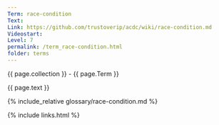 ```yaml
---
Term: race-condition
Text: 
Link: https://github.com/trustoverip/acdc/wiki/race-condition.md
Videostart: 
Level: 7
permalink: /term_race-condition.html
folder: terms
---
```


{{ page.collection }} - {{ page.Term }}

   {{ page.text }}

{% include_relative glossary/race-condition.md %}

 {% include links.html %} 
